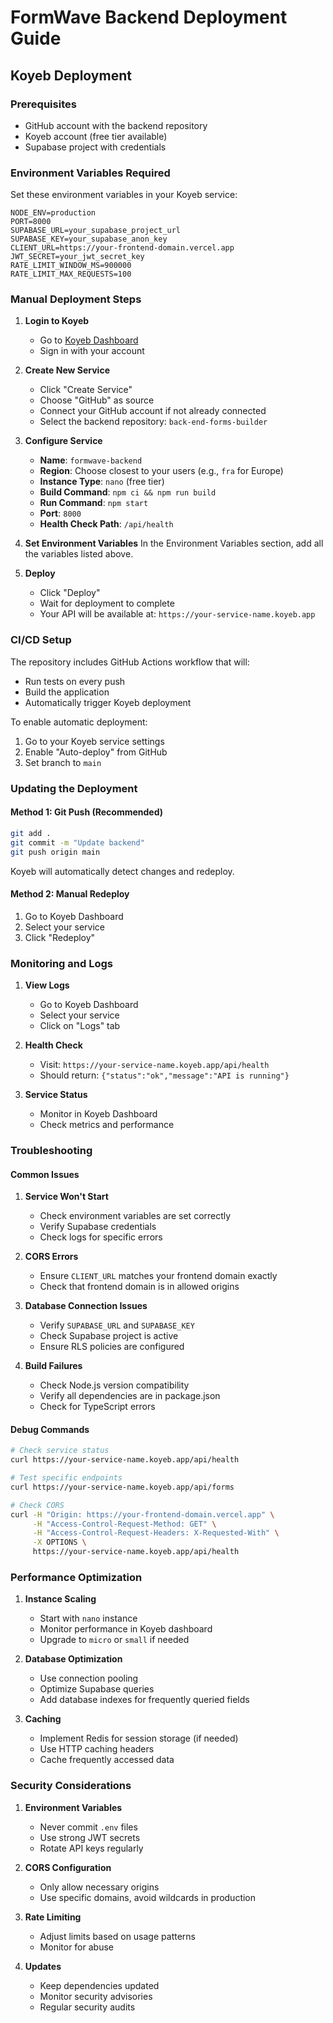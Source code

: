 # FormWave Backend Deployment Guide

## Koyeb Deployment

### Prerequisites
- GitHub account with the backend repository
- Koyeb account (free tier available)
- Supabase project with credentials

### Environment Variables Required

Set these environment variables in your Koyeb service:

```env
NODE_ENV=production
PORT=8000
SUPABASE_URL=your_supabase_project_url
SUPABASE_KEY=your_supabase_anon_key
CLIENT_URL=https://your-frontend-domain.vercel.app
JWT_SECRET=your_jwt_secret_key
RATE_LIMIT_WINDOW_MS=900000
RATE_LIMIT_MAX_REQUESTS=100
```

### Manual Deployment Steps

1. **Login to Koyeb**
   - Go to [Koyeb Dashboard](https://app.koyeb.com/)
   - Sign in with your account

2. **Create New Service**
   - Click "Create Service"
   - Choose "GitHub" as source
   - Connect your GitHub account if not already connected
   - Select the backend repository: `back-end-forms-builder`

3. **Configure Service**
   - **Name**: `formwave-backend`
   - **Region**: Choose closest to your users (e.g., `fra` for Europe)
   - **Instance Type**: `nano` (free tier)
   - **Build Command**: `npm ci && npm run build`
   - **Run Command**: `npm start`
   - **Port**: `8000`
   - **Health Check Path**: `/api/health`

4. **Set Environment Variables**
   In the Environment Variables section, add all the variables listed above.

5. **Deploy**
   - Click "Deploy"
   - Wait for deployment to complete
   - Your API will be available at: `https://your-service-name.koyeb.app`

### CI/CD Setup

The repository includes GitHub Actions workflow that will:
- Run tests on every push
- Build the application
- Automatically trigger Koyeb deployment

To enable automatic deployment:
1. Go to your Koyeb service settings
2. Enable "Auto-deploy" from GitHub
3. Set branch to `main`

### Updating the Deployment

#### Method 1: Git Push (Recommended)
```bash
git add .
git commit -m "Update backend"
git push origin main
```
Koyeb will automatically detect changes and redeploy.

#### Method 2: Manual Redeploy
1. Go to Koyeb Dashboard
2. Select your service
3. Click "Redeploy"

### Monitoring and Logs

1. **View Logs**
   - Go to Koyeb Dashboard
   - Select your service
   - Click on "Logs" tab

2. **Health Check**
   - Visit: `https://your-service-name.koyeb.app/api/health`
   - Should return: `{"status":"ok","message":"API is running"}`

3. **Service Status**
   - Monitor in Koyeb Dashboard
   - Check metrics and performance

### Troubleshooting

#### Common Issues

1. **Service Won't Start**
   - Check environment variables are set correctly
   - Verify Supabase credentials
   - Check logs for specific errors

2. **CORS Errors**
   - Ensure `CLIENT_URL` matches your frontend domain exactly
   - Check that frontend domain is in allowed origins

3. **Database Connection Issues**
   - Verify `SUPABASE_URL` and `SUPABASE_KEY`
   - Check Supabase project is active
   - Ensure RLS policies are configured

4. **Build Failures**
   - Check Node.js version compatibility
   - Verify all dependencies are in package.json
   - Check for TypeScript errors

#### Debug Commands

```bash
# Check service status
curl https://your-service-name.koyeb.app/api/health

# Test specific endpoints
curl https://your-service-name.koyeb.app/api/forms

# Check CORS
curl -H "Origin: https://your-frontend-domain.vercel.app" \
     -H "Access-Control-Request-Method: GET" \
     -H "Access-Control-Request-Headers: X-Requested-With" \
     -X OPTIONS \
     https://your-service-name.koyeb.app/api/health
```

### Performance Optimization

1. **Instance Scaling**
   - Start with `nano` instance
   - Monitor performance in Koyeb dashboard
   - Upgrade to `micro` or `small` if needed

2. **Database Optimization**
   - Use connection pooling
   - Optimize Supabase queries
   - Add database indexes for frequently queried fields

3. **Caching**
   - Implement Redis for session storage (if needed)
   - Use HTTP caching headers
   - Cache frequently accessed data

### Security Considerations

1. **Environment Variables**
   - Never commit `.env` files
   - Use strong JWT secrets
   - Rotate API keys regularly

2. **CORS Configuration**
   - Only allow necessary origins
   - Use specific domains, avoid wildcards in production

3. **Rate Limiting**
   - Adjust limits based on usage patterns
   - Monitor for abuse

4. **Updates**
   - Keep dependencies updated
   - Monitor security advisories
   - Regular security audits 